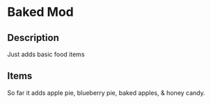 # Baked Mod

## Description

Just adds basic food items

## Items

So far it adds apple pie, blueberry pie, baked apples, & honey candy.
